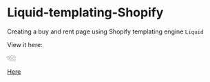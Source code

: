 # Liquid-templating-Shopify
Creating a buy and rent page using Shopify templating engine `Liquid` 

View it here: 

👇🏼

<a href="https://neighborlys.myshopify.com">


<p>Here</p>

</a>